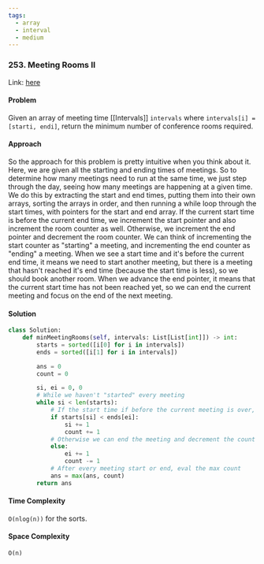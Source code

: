 ```yaml
---
tags:
  - array
  - interval
  - medium
---
```


### 253. Meeting Rooms II

Link: [here](https://leetcode.com/problems/meeting-rooms-ii/description/)

#### Problem
Given an array of meeting time [[Intervals]] `intervals` where `intervals[i] = [starti, endi]`, return the minimum number of conference rooms required.

#### Approach
So the approach for this problem is pretty intuitive when you think about it. Here, we are given all the starting and ending times of meetings. So to determine how many meetings need to run at the same time, we just step through the day, seeing how many meetings are happening at a given time. 
We do this by extracting the start and end times, putting them into their own arrays, sorting the arrays in order, and then running a while loop through the start times, with pointers for the start and end array. 
If the current start time is before the current end time, we increment the start pointer and also increment the room counter as well. Otherwise, we increment the end pointer and decrement the room counter. We can think of incrementing the start counter as "starting" a meeting, and incrementing the end counter as "ending" a meeting. When we see a start time and it's before the current end time, it means we need to start another meeting, but there is a meeting that hasn't reached it's end time (because the start time is less), so we should book another room. When we advance the end pointer, it means that the current start time has not been reached yet, so we can end the current meeting and focus on the end of the next meeting.

#### Solution
```python 
class Solution:
    def minMeetingRooms(self, intervals: List[List[int]]) -> int:
        starts = sorted([i[0] for i in intervals])
        ends = sorted([i[1] for i in intervals])

        ans = 0
        count = 0

        si, ei = 0, 0
        # While we haven't "started" every meeting
        while si < len(starts):
            # If the start time if before the current meeting is over, add to the count
            if starts[si] < ends[ei]:
                si += 1
                count += 1
            # Otherwise we can end the meeting and decrement the count 
            else:
                ei += 1
                count -= 1
            # After every meeting start or end, eval the max count
            ans = max(ans, count)
        return ans
```

#### Time Complexity
`O(nlog(n))` for the sorts.

#### Space Complexity
`O(n)`

